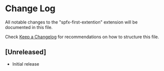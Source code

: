# Change Log

All notable changes to the "spfx-first-extention" extension will be documented in this file.

Check [Keep a Changelog](http://keepachangelog.com/) for recommendations on how to structure this file.

## [Unreleased]

- Initial release